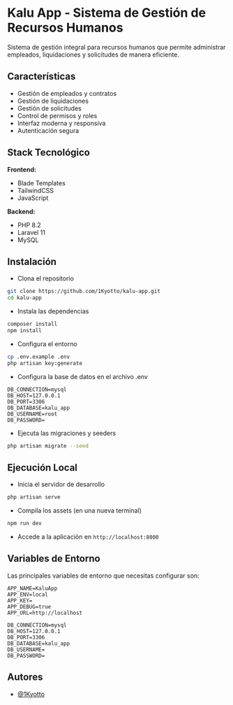 # Kalu App - Sistema de Gestión de Recursos Humanos

Sistema de gestión integral para recursos humanos que permite administrar empleados, liquidaciones y solicitudes de manera eficiente.

## Características

- Gestión de empleados y contratos
- Gestión de liquidaciones
- Gestión de solicitudes
- Control de permisos y roles
- Interfaz moderna y responsiva
- Autenticación segura

## Stack Tecnológico

**Frontend:** 
- Blade Templates
- TailwindCSS
- JavaScript

**Backend:** 
- PHP 8.2
- Laravel 11
- MySQL

## Instalación
- Clona el repositorio

```bash
git clone https://github.com/1Kyotto/kalu-app.git
cd kalu-app
```

-  Instala las dependencias

```bash
composer install
npm install
```

-  Configura el entorno

```bash
cp .env.example .env
php artisan key:generate
```

-  Configura la base de datos en el archivo .env

```env
DB_CONNECTION=mysql
DB_HOST=127.0.0.1
DB_PORT=3306
DB_DATABASE=kalu_app
DB_USERNAME=root
DB_PASSWORD=
```

-  Ejecuta las migraciones y seeders

```bash
php artisan migrate --seed
```

## Ejecución Local

-  Inicia el servidor de desarrollo

```bash
php artisan serve
```

-  Compila los assets (en una nueva terminal)

```bash
npm run dev
```

-  Accede a la aplicación en `http://localhost:8000`

## Variables de Entorno

Las principales variables de entorno que necesitas configurar son:

```env
APP_NAME=KaluApp
APP_ENV=local
APP_KEY=
APP_DEBUG=true
APP_URL=http://localhost

DB_CONNECTION=mysql
DB_HOST=127.0.0.1
DB_PORT=3306
DB_DATABASE=kalu_app
DB_USERNAME=
DB_PASSWORD=
```

## Autores

- [@1Kyotto](https://github.com/1Kyotto)